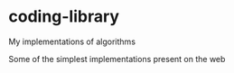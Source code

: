 # coding-library
My implementations of algorithms

Some of the simplest implementations present on the web
